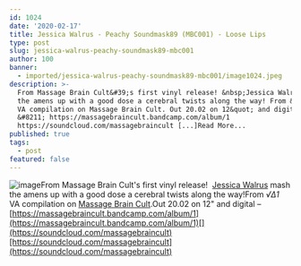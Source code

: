 ```yaml
---
id: 1024
date: '2020-02-17'
title: Jessica Walrus - Peachy Soundmask89 (MBC001) - Loose Lips
type: post
slug: jessica-walrus-peachy-soundmask89-mbc001
author: 100
banner:
  - imported/jessica-walrus-peachy-soundmask89-mbc001/image1024.jpeg
description: >-
  From Massage Brain Cult&#39;s first vinyl release! &nbsp;Jessica Walrus mash
  the amens up with a good dose a cerebral twists along the way! From &radic;∆1
  VA compilation on Massage Brain Cult. Out 20.02 on 12&quot; and digital
  &#8211; https://massagebraincult.bandcamp.com/album/1
  https://soundcloud.com/massagebraincult [...]Read More...
published: true
tags:
  - post
featured: false
---
```

![image](../imported/jessica-walrus-peachy-soundmask89-mbc001/image1024.jpeg)From Massage Brain Cult's first vinyl release!  [Jessica Walrus](https://ninetin1.bandcamp.com/) mash the amens up with a good dose a cerebral twists along the way!From _√∆1_ VA compilation on [Massage Brain Cult](https://massagebraincult.bandcamp.com/).Out 20.02 on 12" and digital – [](https://massagebraincult.bandcamp.com/album/1)[https://massagebraincult.bandcamp.com/album/1](https://massagebraincult.bandcamp.com/album/1)[](https://soundcloud.com/massagebraincult)[https://soundcloud.com/massagebraincult](https://soundcloud.com/massagebraincult)